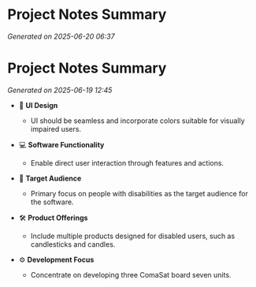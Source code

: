# Project Notes Summary

*Generated on 2025-06-20 06:37*

# Project Notes Summary

*Generated on 2025-06-19 12:45*

- 🎨 **UI Design**
  - UI should be seamless and incorporate colors suitable for visually impaired users.

- 💻 **Software Functionality**
  - Enable direct user interaction through features and actions.

- 👥 **Target Audience**
  - Primary focus on people with disabilities as the target audience for the software.

- 🛠️ **Product Offerings**
  - Include multiple products designed for disabled users, such as candlesticks and candles.

- ⚙️ **Development Focus**
  - Concentrate on developing three ComaSat board seven units.